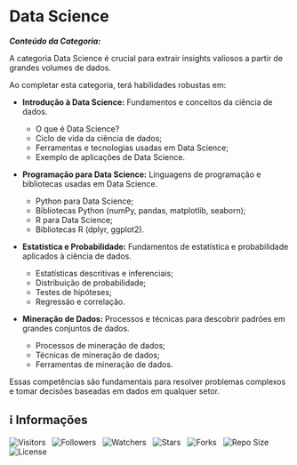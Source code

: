 <!-- Título -->
# Data Science

***Conteúdo da Categoria:***

A categoria Data Science é crucial para extrair insights valiosos a partir de grandes volumes de dados.

Ao completar esta categoria, terá habilidades robustas em:

* **Introdução à Data Science:** Fundamentos e conceitos da ciência de dados.
  * O que é Data Science?
  * Ciclo de vida da ciência de dados;
  * Ferramentas e tecnologias usadas em Data Science;
  * Exemplo de aplicações de Data Science.

* **Programação para Data Science:** Linguagens de programação e bibliotecas usadas em Data Science.
  * Python para Data Science;
  * Bibliotecas Python (numPy, pandas, matplotlib, seaborn);
  * R para Data Science;
  * Bibliotecas R (dplyr, ggplot2).

* **Estatística e Probabilidade:** Fundamentos de estatística e probabilidade aplicados à ciência de dados.
  * Estatísticas descritivas e inferenciais;
  * Distribuição de probabilidade;
  * Testes de hipóteses;
  * Regressão e correlação.

* **Mineração de Dados:** Processos e técnicas para descobrir padrões em grandes conjuntos de dados.
  * Processos de mineração de dados;
  * Técnicas de mineração de dados;
  * Ferramentas de mineração de dados.

Essas competências são fundamentais para resolver problemas complexos e tomar decisões baseadas em dados em qualquer setor.

<!-- Informações -->
## &#8505; Informações

![Visitors](https://api.visitorbadge.io/api/visitors?path=Devsgeeknerd%2Fcat-dat-sci&label=Visitantes&labelColor=%23700070&labelStyle=none&countColor=%23000fff&style=plastic&color=%23ffffff "Total de Visitantes")
&nbsp;
![Followers](https://img.shields.io/github/followers/Devsgeeknerd?style=p&label=Seguidores&labelColor=800080&color=000fff "Total de Seguidores")
&nbsp;
![Watchers](https://img.shields.io/github/watchers/Devsgeeknerd/cat-dat-sci?style=p&label=Observadores&labelColor=800080&color=000fff "Total de Observadores")
&nbsp;
![Stars](https://img.shields.io/github/stars/Devsgeeknerd/cat-dat-sci?style=p&label=Estrelas&labelColor=800080&color=000fff "Total de Estrelas")
&nbsp;
![Forks](https://img.shields.io/github/forks/Devsgeeknerd/cat-dat-sci?style=p&label=Bifurcações&labelColor=800080&color=000fff "Total de Bifurcações")
&nbsp;
![Repo Size](https://img.shields.io/github/repo-size/Devsgeeknerd/cat-dat-sci?style=p&label=Tamanho&labelColor=800080&color=000fff "Tamanho do Repositório")
&nbsp;
![License](https://img.shields.io/github/license/Devsgeeknerd/cat-dat-sci?style=p&label=Licença&labelColor=800080&color=000fff "Licença do Repositório")
